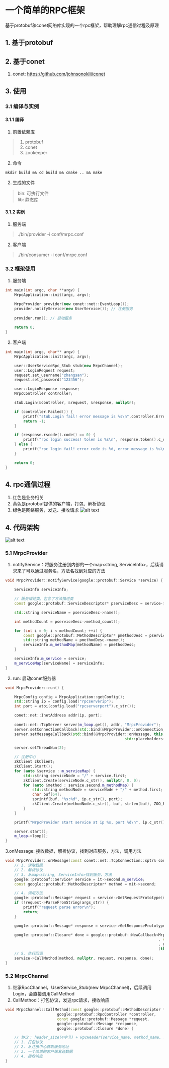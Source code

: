 # 一个简单的RPC框架
基于protobuf和conet网络库实现的一个rpc框架，帮助理解rpc通信过程及原理

## 1. 基于protobuf
## 2. 基于conet
1. conet: https://github.com/johnsonoklii/conet

## 3. 使用
### 3.1 编译与实例
#### 3.1.1 编译
1. 前置依赖库
>1. protobuf
>2. conet
>3. zookeeper

2. 命令
```
mkdir build && cd build && cmake .. && make
``` 

2. 生成的文件
>bin: 可执行文件 \
>lib: 静态库

#### 3.1.2 实例
1. 服务端
> ./bin/provider -i conf/mrpc.conf

2. 客户端
> ./bin/consumer -i conf/mrpc.conf

### 3.2 框架使用
1. 服务端
```cpp
int main(int argc, char **argv) {
    MrpcApplication::init(argc, argv);

    MrpcProvider provider(new conet::net::EventLoop());
    provider.notifyService(new UserService()); // 注册服务
    
    provider.run(); // 启动服务
    
    return 0;
}
```
2. 客户端
```cpp
int main(int argc, char** argv) {
    MrpcApplication::init(argc, argv);

    user::UserServiceRpc_Stub stub(new MrpcChannel);
    user::LoginRequest request;
    request.set_username("zhangsan");
    request.set_password("123456");

    user::LoginResponse response;
    MrpcController controller;

    stub.Login(&controller, &request, &response, nullptr);

    if (controller.Failed()) {
        printf("stub.Login fail! error message is %s\n",controller.ErrorText().c_str());
        return -1;
    }

    if (response.rscode().code() == 0) {
        printf("rpc login success! tolen is %s\n", response.token().c_str());
    } else {
        printf("rpc login fail! error code is %d, error message is %s\n", response.rscode().code(), response.rscode().message().c_str());
    }

    return 0;
}
```

## 4. rpc通信过程
1. 红色是业务相关
2. 黄色是protobuf提供的客户端，打包、解析协议
3. 绿色是网络服务，发送、接收请求
![alt text](asset/image.png)

## 4. 代码架构
![alt text](asset/image-1.png)

### 5.1 MrpcProvider
1. notifyService：将服务注册到内部的一个map<string, ServiceInfo>，后续请求来了可以通过服务名，方法名找到对应的方法
```cpp
void MrpcProvider::notifyService(google::protobuf::Service *service) {

    ServiceInfo serviceInfo;

    // 服务描述类，包含了方法描述类
    const google::protobuf::ServiceDescriptor* pserviceDesc = service->GetDescriptor();

    std::string serviceName = pserviceDesc->name();

    int methodCount = pserviceDesc->method_count();

    for (int i = 0; i < methodCount; ++i) {
        const google::protobuf::MethodDescriptor* pmethodDesc = pserviceDesc->method(i);
        std::string methodName = pmethodDesc->name();
        serviceInfo.m_methodMap[methodName] = pmethodDesc;
    }

    serviceInfo.m_service = service;
    m_serviceMap[serviceName] = serviceInfo;
}
```

2. run: 启动conet服务器
```cpp
void MrpcProvider::run() {

    MrpcConfig config = MrpcApplication::getConfig();
    std::string ip = config.load("rpcserverip");
    int port = atoi(config.load("rpcserverport").c_str());

    conet::net::InetAddress addr(ip, port);
   
    conet::net::TcpServer server(m_loop.get(), addr, "MrpcProvider");
    server.setConnectionCallback(std::bind(&MrpcProvider::onConnection, this, std::placeholders::_1));
    server.setMessageCallback(std::bind(&MrpcProvider::onMessage, this, std::placeholders::_1,
                                                     std::placeholders::_2, std::placeholders::_3));

    server.setThreadNum(2);

    // 注册中心
    ZkClient zkClient;
    zkClient.Start();
    for (auto &service : m_serviceMap) {
        std::string serviceNode = "/" + service.first;
        zkClient.Create(serviceNode.c_str(), nullptr, 0, 0);
        for (auto &method : service.second.m_methodMap) {
            std::string methodNode = serviceNode + "/" + method.first;
            char buf[64];
            sprintf(buf, "%s:%d", ip.c_str(), port);
            zkClient.Create(methodNode.c_str(), buf, strlen(buf), ZOO_EPHEMERAL);
        }
    }

    printf("MrpcProvider start service at ip %s, port %d\n", ip.c_str(), port);

    server.start();
    m_loop->loop();
}
```

3.onMessage: 接收数据，解析协议，找到对应服务，方法，调用方法
```cpp
void MrpcProvider::onMessage(const conet::net::TcpConnection::sptr& conn, conet::net::Buffer* buffer, conet::Timestamp timestamp) {
    // 1. 读取数据
    // 2. 解析协议
    // 3. 从map<string, ServiceInfo>找到服务，方法
    google::protobuf::Service* service = it->second.m_service;          // UserService
    const google::protobuf::MethodDescriptor* method = mit->second;     // Login

    // 4. 调用方法
    google::protobuf::Message* request = service->GetRequestPrototype(method).New();  // LoginRequest
    if (!request->ParseFromString(args_str)) {
        printf("request parse error\n");
        return;
    }

    google::protobuf::Message* response = service->GetResponsePrototype(method).New();  // LoginResponse

    google::protobuf::Closure* done = google::protobuf::NewCallback<MrpcProvider
                                                                    , const conet::net::TcpConnection::sptr&
                                                                    , google::protobuf::Message*>
                                                                    (this, &MrpcProvider::sendRpcResponse, conn, response);
    // 5. 执行回调
    service->CallMethod(method, nullptr, request, response, done);
}
```

### 5.2 MrpcChannel
1. 继承RpcChannel，UserService_Stub(new MrpcChannel)，后续调用Login，会直接调用CallMethod
2. CallMethod：打包协议，发送rpc请求，接收响应
```cpp
void MrpcChannel::CallMethod(const google::protobuf::MethodDescriptor *method,
                       google::protobuf::RpcController *controller,
                       const google::protobuf::Message *request,
                       google::protobuf::Message *response,
                       google::protobuf::Closure *done) {

    // 协议： header_size(4字节) + RpcHeader(service_name, method_name, args_size) + args
    // 1. 打包协议
    // 2. 从注册中心获取服务地址
    // 3. 一个简单的客户端发送数据
    // 4. 接收响应
}
```